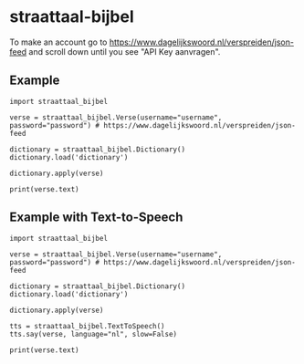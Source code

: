 # straattaal-bijbel

To make an account go to https://www.dagelijkswoord.nl/verspreiden/json-feed and scroll down until you see "API Key aanvragen".

## Example

```
import straattaal_bijbel

verse = straattaal_bijbel.Verse(username="username", password="password") # https://www.dagelijkswoord.nl/verspreiden/json-feed

dictionary = straattaal_bijbel.Dictionary()
dictionary.load('dictionary')

dictionary.apply(verse)

print(verse.text)
```

## Example with Text-to-Speech

```
import straattaal_bijbel

verse = straattaal_bijbel.Verse(username="username", password="password") # https://www.dagelijkswoord.nl/verspreiden/json-feed

dictionary = straattaal_bijbel.Dictionary()
dictionary.load('dictionary')

dictionary.apply(verse)

tts = straattaal_bijbel.TextToSpeech()
tts.say(verse, language="nl", slow=False)

print(verse.text)
```
